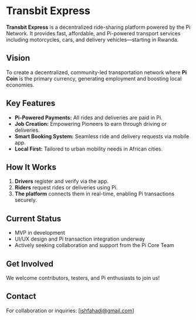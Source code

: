 # Transbit Express

**Transbit Express** is a decentralized ride-sharing platform powered by the Pi Network. It provides fast, affordable, and Pi-powered transport services including motorcycles, cars, and delivery vehicles—starting in Rwanda.

## Vision
To create a decentralized, community-led transportation network where **Pi Coin** is the primary currency, generating employment and boosting local economies.

## Key Features
- **Pi-Powered Payments:** All rides and deliveries are paid in Pi.
- **Job Creation:** Empowering Pioneers to earn through driving or deliveries.
- **Smart Booking System:** Seamless ride and delivery requests via mobile app.
- **Local First:** Tailored to urban mobility needs in African cities.

## How It Works
1. **Drivers** register and verify via the app.
2. **Riders** request rides or deliveries using Pi.
3. **The platform** connects them in real-time, enabling Pi transactions securely.

## Current Status
- MVP in development
- UI/UX design and Pi transaction integration underway
- Actively seeking collaboration and support from the Pi Core Team

## Get Involved
We welcome contributors, testers, and Pi enthusiasts to join us!

## Contact
For collaboration or inquiries: [ishfahadi@gmail.com]

